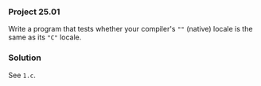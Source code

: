### Project 25.01

Write a program that tests whether your compiler's `""` (native) locale is the
same as its `"C"` locale.

### Solution

See `1.c`.

